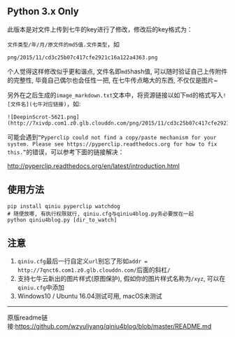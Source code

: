 ## Python 3.x Only

此版本是对文件上传到七牛的key进行了修改，修改后的key格式为：

`文件类型/年/月/原文件的md5值.文件类型`，如

`png/2015/11/cd3c25b07c417cfe2921c16a122a4363.png`

个人觉得这样修改似乎更和谐点, 文件名即`md5`hash值, 可以随时验证自己上传附件的完整性, 毕竟自己偶尔也会任性一把, 在七牛传点略大的东西, 不仅仅是图片~

另外在之后生成的`image_markdown.txt`文本中，将资源链接以如下`md`的格式写入`![文件名](七牛对应链接)`，如:

```
![DeepinScrot-5621.png](http://7xivdp.com1.z0.glb.clouddn.com/png/2015/11/cd3c25b07c417cfe2921c16a122a4363.png)
```

可能会遇到`“Pyperclip could not find a copy/paste mechanism for your system. Please see https://pyperclip.readthedocs.org for how to fix this.”`的错误，可以参考下面的链接解决：

<http://pyperclip.readthedocs.org/en/latest/introduction.html>

## 使用方法

```shell
pip install qiniu pyperclip watchdog
# 随便放哪, 有执行权限就行, qiniu.cfg与qiniu4blog.py务必要放在一起
python qiniu4blog.py [dir_to_watch]
```

## 注意
1. `qiniu.cfg`最后一行自定义`url`别忘了形如`addr = http://7qnct6.com1.z0.glb.clouddn.com/`后面的斜杠`/`
2. 支持七牛云新出的图片样式(原图保护), 假如你的图片样式名称为`/xyz`, 可以在`qiniu.cfg`中添加
3. Windows10 / Ubuntu 16.04测试可用, macOS未测试
---
原版readme链接:<https://github.com/wzyuliyang/qiniu4blog/blob/master/README.md>
